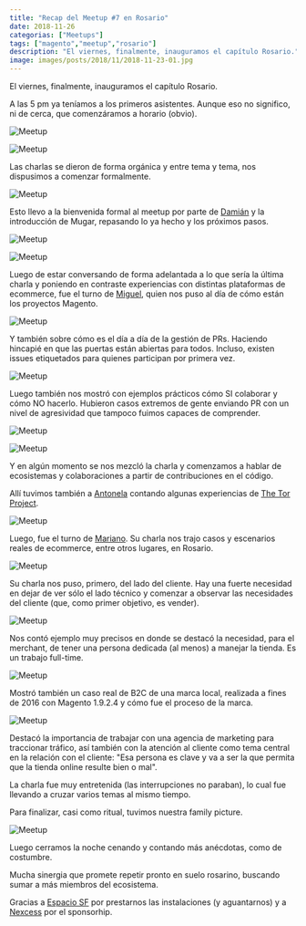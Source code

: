 ```yaml
---
title: "Recap del Meetup #7 en Rosario"
date: 2018-11-26
categorias: ["Meetups"]
tags: ["magento","meetup","rosario"]
description: "El viernes, finalmente, inauguramos el capítulo Rosario."
image: images/posts/2018/11/2018-11-23-01.jpg
---
```


El viernes, finalmente, inauguramos el capítulo Rosario.

A las 5 pm ya teníamos a los primeros asistentes. Aunque eso no significo, ni de cerca, que comenzáramos a horario (obvio).

![Meetup](/images/posts/2018/11/2018-11-23-02.jpg#center)

![Meetup](/images/posts/2018/11/2018-11-23-03.jpg#center)

Las charlas se dieron de forma orgánica y entre tema y tema, nos dispusimos a comenzar formalmente.

![Meetup](/images/posts/2018/11/2018-11-23-04.jpg#center)

Esto llevo a la bienvenida formal al meetup por parte de [Damián](http://twitter.com/barbanet) y la introducción de Mugar, repasando lo ya hecho y los próximos pasos.

![Meetup](/images/posts/2018/11/2018-11-24-05.jpg#center)

![Meetup](/images/posts/2018/11/2018-11-24-06.jpg#center)

Luego de estar conversando de forma adelantada a lo que sería la última charla y poniendo en contraste experiencias con distintas plataformas de ecommerce, fue el turno de [Miguel](https://twitter.com/mbalparda), quien nos puso al día de cómo están los proyectos Magento.

![Meetup](/images/posts/2018/11/2018-11-24-07.jpg#center)

Y también sobre cómo es el día a día de la gestión de PRs. Haciendo hincapié  en que las puertas están abiertas para todos. Incluso, existen issues etiquetados para quienes participan por primera vez.

![Meetup](/images/posts/2018/11/2018-11-24-08.jpg#center)

Luego también nos mostró con ejemplos prácticos cómo SI colaborar y cómo NO hacerlo. Hubieron casos extremos de gente enviando PR con un nivel de agresividad que tampoco fuimos capaces de comprender.

![Meetup](/images/posts/2018/11/2018-11-24-09.jpg#center)

![Meetup](/images/posts/2018/11/2018-11-24-10.jpg#center)

Y en algún momento se nos mezcló la charla y comenzamos a hablar de ecosistemas y colaboraciones a partir de contribuciones en el código.

Allí tuvimos también a [Antonela](https://twitter.com/holantonela) contando algunas experiencias de [The Tor Project](https://twitter.com/torproject).

![Meetup](/images/posts/2018/11/2018-11-24-11.jpg#center)

Luego, fue el turno de [Mariano](https://twitter.com/marianobotti_). Su charla nos trajo casos y escenarios reales de ecommerce, entre otros lugares, en Rosario.

![Meetup](/images/posts/2018/11/2018-11-24-12.jpg#center)

Su charla nos puso, primero, del lado del cliente. Hay una fuerte necesidad en dejar de ver sólo el lado técnico y comenzar a observar las necesidades del cliente (que, como primer objetivo, es vender).

![Meetup](/images/posts/2018/11/2018-11-24-13.jpg#center)

Nos contó ejemplo muy precisos en donde se destacó la necesidad, para el merchant, de tener una persona dedicada (al menos) a manejar la tienda. Es un trabajo full-time.

![Meetup](/images/posts/2018/11/2018-11-24-14.jpg#center)

Mostró también un caso real de B2C de una marca local, realizada a fines de 2016 con Magento 1.9.2.4 y cómo fue el proceso de la marca.

![Meetup](/images/posts/2018/11/2018-11-24-15.jpg#center)

Destacó la importancia de trabajar con una agencia de marketing para traccionar tráfico, así también con la atención al cliente como tema central en la relación con el cliente: "Esa persona es clave y va a ser la que permita que la tienda online resulte bien o mal".

La charla fue muy entretenida (las interrupciones no paraban), lo cual fue llevando a cruzar varios temas al mismo tiempo.

Para finalizar, casi como ritual, tuvimos nuestra family picture.

![Meetup](/images/posts/2018/11/2018-11-23-01.jpg#center)

Luego cerramos la noche cenando y contando más anécdotas, como de costumbre.

Mucha sinergia que promete repetir pronto en suelo rosarino, buscando sumar a más miembros del ecosistema.

Gracias a [Espacio SF](https://www.santafe.gov.ar/index.php/web/content/view/full/220827/(subtema)/93685) por prestarnos las instalaciones (y aguantarnos) y a [Nexcess](https://www.nexcess.net/) por el sponsorhip.
